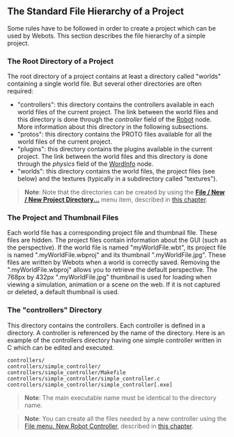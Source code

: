 ## The Standard File Hierarchy of a Project

Some rules have to be followed in order to create a project which can be used by Webots.
This section describes the file hierarchy of a simple project.

### The Root Directory of a Project

The root directory of a project contains at least a directory called "worlds" containing a single world file.
But several other directories are often required:

- "controllers": this directory contains the controllers available in each world files of the current project.
The link between the world files and this directory is done through the *controller* field of the [Robot](../reference/robot.md) node.
More information about this directory in the following subsections.
- "protos": this directory contains the PROTO files available for all the world files of the current project.
- "plugins": this directory contains the plugins available in the current project.
The link between the world files and this directory is done through the *physics* field of the [WordInfo](../reference/worldinfo.md) node.
- "worlds": this directory contains the world files, the project files (see below) and the textures (typically in a subdirectory called "textures").

> **Note**: Note that the directories can be created by using the [**File / New / New Project Directory...**](the-user-interface.md) menu item, described in [this chapter](getting-started-with-webots.md).

### The Project and Thumbnail Files

Each world file has a corresponding project file and thumbnail file.
These files are hidden.
The project files contain information about the GUI (such as the perspective).
If the world file is named "myWorldFile.wbt", its project file is named ".myWorldFile.wbproj" and its thumbnail ".myWorldFile.jpg".
These files are written by Webots when a world is correctly saved.
Removing the ".myWorldFile.wbproj" allows you to retrieve the default perspective.
The 768px by 432px ".myWorldFile.jpg" thumbnail is used for loading when viewing a simulation, animation or a scene on the web. If it is not captured or deleted, a default thumbnail is used.

### The "controllers" Directory

This directory contains the controllers.
Each controller is defined in a directory.
A controller is referenced by the name of the directory.
Here is an example of the controllers directory having one simple controller written in C which can be edited and executed.

```
controllers/
controllers/simple_controller/
controllers/simple_controller/Makefile
controllers/simple_controller/simple_controller.c
controllers/simple_controller/simple_controller[.exe]
```

> **Note**: The main executable name must be identical to the directory name.

<!-- -->

> **Note**: You can create all the files needed by a new controller using the [File menu, New Robot Controller](the-user-interface.md), described in [this chapter](getting-started-with-webots.md).
